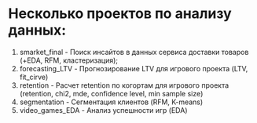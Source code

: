 # Несколько проектов по анализу данных:
1. smarket_final -   Поиск инсайтов в данных сервиса доставки товаров (+EDA, RFM, кластеризация);
2. forecasting_LTV - Прогнозирование LTV для игрового проекта (LTV, fit_cirve)
3. retention -       Расчет retention по когортам для игрового проекта (retention, chi2, mde, confidence level, min sample size)
4. segmentation -    Сегментация клиентов (RFM, K-means)
5. video_games_EDA - Анализ успешности игр (EDA)
